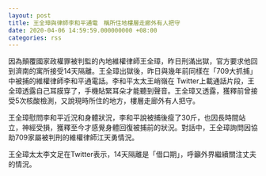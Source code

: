 ```yaml
---
layout: post
title: 王全璋與律師李和平通電　稱所住地樓層走廊外有人把守
date: 2020-04-06 14:59:59.000000000 +08:00
categories: rss
---
```


因為顛覆國家政權罪被判監的內地維權律師王全璋，昨日刑滿出獄，官方要求他回到濟南的寓所接受14天隔離。王全璋出獄後，昨日與幾年前同樣在「709大抓捕」中被捕的維權律師李和平通電話。李和平太太王峭嶺在 Twitter上載通話片段，王全璋透露自己耳膜穿了，手機貼緊耳朵才能聽到聲音。王全璋又透露，獲釋前曾接受5次核酸檢測，又說現時所住的地方，樓層走廊外有人把守。

王全璋慰問李和平近況和身體狀況，李和平說被捕後瘦了30斤，也因長時間站立，神經受損，獲釋至今才感覺身體回復被捕前的狀況。對話中，王全璋詢問因協助709家屬被判刑的維權律師江天勇情況。

王全璋太太李文足在Twitter表示，14天隔離是「借口期」，呼籲外界繼續關注丈夫的情況。
